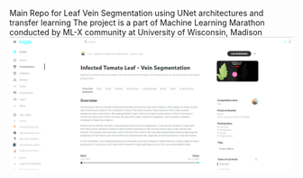 Main Repo for Leaf Vein Segmentation using UNet architectures and transfer learning
The project is a part of Machine Learning Marathon conducted by ML-X community at University of Wisconsin, Madison 
 ![alt text](image.png)
